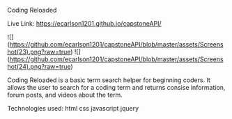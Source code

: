 Coding Reloaded

Live Link: https://ecarlson1201.github.io/capstoneAPI/

![] (https://github.com/ecarlson1201/capstoneAPI/blob/master/assets/Screenshot(23).png?raw=true)
![] (https://github.com/ecarlson1201/capstoneAPI/blob/master/assets/Screenshot(24).png?raw=true)

Coding Reloaded is a basic term search helper for beginning coders. It allows the user to search for a coding term and returns consise information, forum posts,
and videos about the term.

Technologies used:
html
css
javascript
jquery
